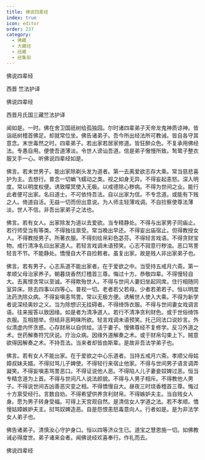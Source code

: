 ```yaml
---
title: 佛说四辈经
index: true
icon: editor
order: 237
category:
  - 佛藏
  - 大藏经
  - 经藏
  - 经集部
---
```


  佛说四辈经  

西晋 竺法护译  

佛说四辈经  

西晋月氏国三藏竺法护译  

闻如是。一时。佛在舍卫国祇树给孤独园。尔时诸四辈弟子天帝龙鬼神质谅神。皆诣祇树稽首佛足。却就常位坐。佛告诸弟子。吾今所出经法所可教诫。皆自各守其意念。末世毒然之时。四辈弟子。若出家若居家修道。皆狂醉众色。不复承用佛经法。专愚自用。便使吾道薄淡。令世人谤讪吾道。信是弟子慠慢所致。鹙鹭子整衣服叉手一心。听佛说四辈经如是。  

佛言。若末世男子。能出家除剃头发为道者。第一去离爱欲志存大乘。常当慈悲喜护为主。去想行。普念一切蜎飞蠕动之类。视之如身无异。不得妄起恚怒。深入明度。常以明度权便。诱致曚冥使入无极。以戒德除心秽病。不得为世间之业。能行此者便可出家。名曰道士。不可依恃吾法。自以出家为信。不专念道。或能有下贱之人。倚道自活。无益一切而但出意说。为人师主轻薄戏调。不自捡察使尊法薄淡。世人不信。非吾出家弟子之法也。  

佛言。若有女人。出家除发为道以去爱欲。当专精静处。不得与出家男子同庙止。若行师受当有等类。不得独往禀受。常当晚出早还。不得妄出庙宿止。但得教授女人。不得教授男子。所著衣服。不得刻绘帛彩色苾芬。不得轻言戏语。不得贪财宝物。戒行清净名曰出家道人。若轻言戏调未语预笑。心志不寂意行秽浊。恶口骂詈轻言不节。不能静处。憍慢自大不自捡敕者。虽复出家。故是贱人非出家弟子也。  

佛言。若有男子。心志系道不能出家者。在于爱欲之中。当受持五戒月六斋。第一孝顺父母治家养子。朝暮烧香然灯稽首三尊。悔过十方。恭敬四辈。不得慢轻自大。去离悭贪常以至诚。不得欺殆世人。不得与世间人妻妇坐起同席。住行相随同室异床。除去四事以四等心。普视一切。老者若父若母。少者若弟若子。恒以明度法药洗除众病。不得妄嗔恚骂詈。常以无极方便。诱解世人使入大乘。不得为新学者说深经奥妙之义。当为除想识无挂碍者。不得绮饰衣服。不得与世间妻女戏调言语。往来报答以致因缘。如是者为清净道人。若行不清净贪利财色。或于世俗绮饰衣服。互相翘举。但结非恶眄睐所欲。轻言戏调未语预笑。托己同法口说妙言。外似清虚内怀贪惑。心存财帛以自供给。活于妻子。慢佛尊经不复修学。反习外道之术。世药解奏符咒厌说。疗治众病。因缘外道解奏之术。或于财帛勾束上下。贼意欲得因解奏之术。不持吾法。当来者却皆由斯辈。是故非吾法学弟子也。  

佛言。若有女人不能出家。在于爱欲之中心乐道者。当持五戒月六斋。孝顺父母姑嫜叔妹夫婿。不得挝骂儿子婢使。不得轻行来宿止他家。不得与世间男子语言调弄譺笑。不得妄嗔恚骂詈恶口。不得证说他人恶。不得陷人儿子妻妾奴婢过恶。恒当专精念道为上首。不得与世间凡人说法颜貌。不得与人男子相斥。不得教他人男子。不得说世间吉凶善恶灾变之相。不得憍慢自大。昼夜三时烧香稽首三尊。悔过十方禀受经行。言数自劝。不得希望供养贪利财帛。不得嫉妒夫主。当自贱女人身。愿为男子转身受福。可得上天宫观自然。是清信女人学道之法。若不孝顺。憍慢姑嫜嫉妒夫主。挝骂奴婢造恶。自是怨恨恚怒毒意向人。行者如是。是为非法学女人弟子也。  

佛告诸弟子。清慎汝心守护身口。恒以四等济众生已。道宝之慧恩施一切。如佛教诫必得度世。弟子诸来会者。闻佛说经欢喜奉行。作礼而去。  

佛说四辈经  
